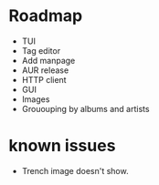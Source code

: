 # Roadmap
- TUI
- Tag editor
- Add manpage
- AUR release
- HTTP client
- GUI
- Images
- Grououping by albums and artists

# known issues
- Trench image doesn't show.
